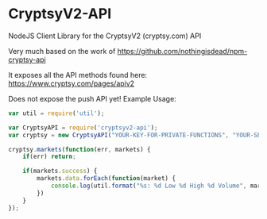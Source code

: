 # CryptsyV2-API
NodeJS Client Library for the CryptsyV2 (cryptsy.com) API

Very much based on the work of https://github.com/nothingisdead/npm-cryptsy-api

It exposes all the API methods found here: https://www.cryptsy.com/pages/apiv2

Does not expose the push API yet!
Example Usage:

```javascript
var util = require('util');

var CryptsyAPI = require('cryptsyv2-api');
var cryptsy = new CryptsyAPI("YOUR-KEY-FOR-PRIVATE-FUNCTIONS", "YOUR-SECRET-FOR-PRIVATE-FUNCTIONS");

cryptsy.markets(function(err, markets) {
	if(err) return;

	if(markets.success) {
		markets.data.forEach(function(market) {
			console.log(util.format("%s: %d Low %d High %d Volume", market.label, market['24hr'].price_low, market['24hr'].price_high, market['24hr'].volume));
		})
	}
});
```